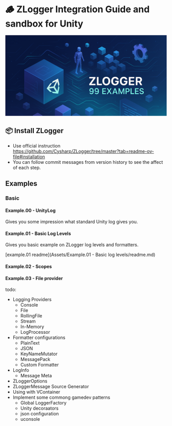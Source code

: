 # 🪵  ZLogger Integration Guide and sandbox for Unity
![project logo](doc-assets/repository-open-graph-cover.png)

## 📦 Install ZLogger

- Use official instruction https://github.com/Cysharp/ZLogger/tree/master?tab=readme-ov-file#installation
- You can follow commit messages from version history to see the affect of each step.

## Examples

### Basic

#### Example.00 - UnityLog
Gives you some impression what standard Unity log gives you.

#### Example.01 - Basic Log Levels
Gives you basic example on ZLogger log levels and formatters.

[example.01 readme](Assets/Example.01 - Basic log levels/readme.md)

#### Example.02 - Scopes


#### Example.03 - File provider

todo:
- Logging Providers
  - Console
  - File
  - RollingFile
  - Stream 
  - In-Memory
  - LogProcessor
- Formatter configurations  
  - PlainText
  - JSON
  - KeyNameMutator
  - MessagePack
  - Custom Formatter
- LogInfo
  - Message Meta
- ZLoggerOptions
- ZLoggerMessage Source Generator
- Using with VContainer
- Implement some commong gamedev patterns
  - Global LoggerFactory
  - Unity decoraators
  - json configuration
  - uconsole
